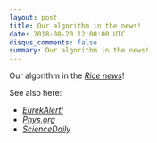 ```yaml
---
layout: post
title: Our algorithm in the news!
date: 2018-08-20 12:00:00 UTC
disqus_comments: false
summary: Our algorithm in the news!
---
```


Our algorithm in the [*Rice news*](http://news.rice.edu/2018/08/20/quantum-bugs-meet-your-new-swatter-2/)! 

See also here:

- [*EurekAlert!*](https://www.eurekalert.org/pub_releases/2018-08/ru-qbm082018.php)
- [*Phys.org*](https://phys.org/news/2018-08-scientist-efficient-method-characterize-quantum.html)
- [*ScienceDaily*](https://www.sciencedaily.com/releases/2018/08/180820094440.htm)
